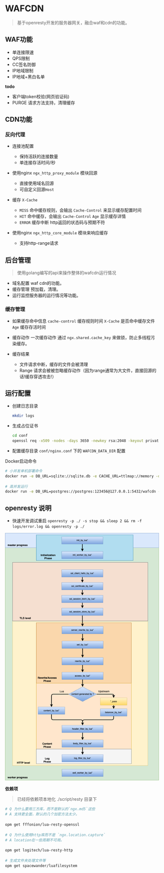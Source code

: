 # WAFCDN

> 基于openresty开发的服务器网关，融合waf和cdn的功能。

## WAF功能
- 单连接限速
- QPS限制
- CC签名防御
- IP地域限制
- IP地域+黑白名单

**todo**
- 客户端token校验(网页验证码)
- PURGE 请求方法支持，清理缓存


## CDN功能

### 反向代理

- 连接池配置
    - 保持活跃的连接数量
    - 单连接存活时间/秒

- 使用nginx `ngx_http_proxy_module` 模块回源
    - 直接使用域名回源
    - 可自定义回源`Host`

- 缓存 `X-Cache`
    - `MISS` 命中缓存规则，会输出 `Cache-Control` 来显示缓存配置时间
    - `HIT` 命中缓存，会输出 `Cache-Control` `Age` 显示缓存详情
    - `ERROR` 缓存中断 http返回的状态码与预期不符

- 使用nginx `ngx_http_core_module` 模块来响应缓存
    - 支持http-range请求

## 后台管理

> 使用golang编写的api来操作整体的wafcdn运行情况 

- 域名配置 waf cdn的功能。
- 缓存管理 预加载，清理。
- 运行监控服务器的运行情况等功能。

### 缓存管理 
- 如果缓存命中信息
    `cache-control` 缓存规则时间
    `X-Cache` 是否命中缓存文件
    `Age` 缓存存活时间

- 缓存动作
    一次缓存动作 通过 `ngx.shared.cache_key` 来做锁，防止多线程污染缓存。

- 缓存结果
    - 文件请求中断，缓存的文件会被清理
    - Range 请求会被被忽略缓存动作（因为range通常为大文件，直接回源的话!缓存穿透攻击!）

## 运行配置

- 创建日志目录

    ```bash
    mkdir logs
    ```

- 生成占位证书

    ```bash
    cd conf
    openssl req -x509 -nodes -days 3650 -newkey rsa:2048 -keyout private.key -out certificate.crt -config ssl.conf
    ```

- 配置缓存目录 `conf/nginx.conf` 下的 `WAFCDN_DATA_DIR` 配置

Docker启动命令

```bash
# 小并发单机部署命令
docker run -e DB_URL=sqlite://sqlite.db -e CACHE_URL=ttlmap://memory -d -p 80:80 -p 443:443 -p 8000:8000 -e APP_SECRET=secret penndev/wafcdn:latest

# 高并发运行
docker run -e DB_URL=postgres://postgres:123456@127.0.0.1:5432/wafcdn -e CACHE_URL=redis://default:@127.0.0.1:6379/1 -d -p 80:80 -p 443:443 -p 8000:8000 -e APP_SECRET=secret penndev/wafcdn:latest
```

## openresty 说明

- 快速开发调试重启 `openresty -p ./ -s stop && sleep 2 && rm -f logs/error.log && openresty -p ./`

![流程图](https://raw.githubusercontent.com/openresty/lua-nginx-module/refs/heads/master/doc/images/lua_nginx_modules_directives.drawio.png)


**依赖项**

> 已经将依赖项本地化 ./script/resty 目录下

```bash
# Q 为什么要用三方库，而不是默认的`ngx.md5`这些
# A 支持更全面，默认的几个加密方法太少。

opm get fffonion/lua-resty-openssl
 
# Q 为什么使用http库而不是 `ngx.location.capture`
# A location在一些周期不可用。
 
opm get logitech/lua-resty-http

# 生成文件夹处理文件等
opm get spacewander/luafilesystem
```
